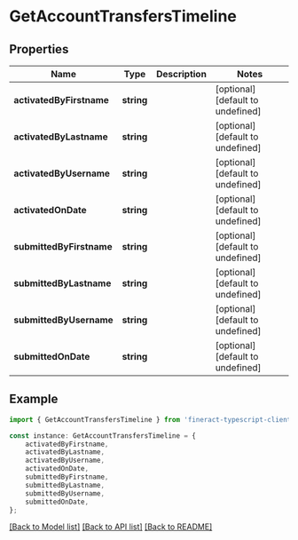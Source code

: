 # GetAccountTransfersTimeline


## Properties

Name | Type | Description | Notes
------------ | ------------- | ------------- | -------------
**activatedByFirstname** | **string** |  | [optional] [default to undefined]
**activatedByLastname** | **string** |  | [optional] [default to undefined]
**activatedByUsername** | **string** |  | [optional] [default to undefined]
**activatedOnDate** | **string** |  | [optional] [default to undefined]
**submittedByFirstname** | **string** |  | [optional] [default to undefined]
**submittedByLastname** | **string** |  | [optional] [default to undefined]
**submittedByUsername** | **string** |  | [optional] [default to undefined]
**submittedOnDate** | **string** |  | [optional] [default to undefined]

## Example

```typescript
import { GetAccountTransfersTimeline } from 'fineract-typescript-client';

const instance: GetAccountTransfersTimeline = {
    activatedByFirstname,
    activatedByLastname,
    activatedByUsername,
    activatedOnDate,
    submittedByFirstname,
    submittedByLastname,
    submittedByUsername,
    submittedOnDate,
};
```

[[Back to Model list]](../README.md#documentation-for-models) [[Back to API list]](../README.md#documentation-for-api-endpoints) [[Back to README]](../README.md)

